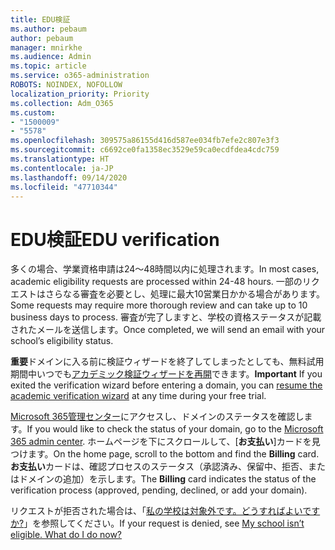 ```yaml
---
title: EDU検証
ms.author: pebaum
author: pebaum
manager: mnirkhe
ms.audience: Admin
ms.topic: article
ms.service: o365-administration
ROBOTS: NOINDEX, NOFOLLOW
localization_priority: Priority
ms.collection: Adm_O365
ms.custom:
- "1500009"
- "5578"
ms.openlocfilehash: 309575a86155d416d587ee034fb7efe2c807e3f3
ms.sourcegitcommit: c6692ce0fa1358ec3529e59ca0ecdfdea4cdc759
ms.translationtype: HT
ms.contentlocale: ja-JP
ms.lasthandoff: 09/14/2020
ms.locfileid: "47710344"
---
```

# <a name="edu-verification"></a><span data-ttu-id="bc8ac-102">EDU検証</span><span class="sxs-lookup"><span data-stu-id="bc8ac-102">EDU verification</span></span>

<span data-ttu-id="bc8ac-103">多くの場合、学業資格申請は24〜48時間以内に処理されます。</span><span class="sxs-lookup"><span data-stu-id="bc8ac-103">In most cases, academic eligibility requests are processed within 24-48 hours.</span></span> <span data-ttu-id="bc8ac-104">一部のリクエストはさらなる審査を必要とし、処理に最大10営業日かかる場合があります。</span><span class="sxs-lookup"><span data-stu-id="bc8ac-104">Some requests may require more thorough review and can take up to 10 business days to process.</span></span> <span data-ttu-id="bc8ac-105">審査が完了しますと、学校の資格ステータスが記載されたメールを送信します。</span><span class="sxs-lookup"><span data-stu-id="bc8ac-105">Once completed, we will send an email with your school’s eligibility status.</span></span>

<span data-ttu-id="bc8ac-106">**重要**ドメインに入る前に検証ウィザードを終了してしまったとしても、無料試用期間中いつでも[アカデミック検証ウィザードを再開](https://go.microsoft.com/fwlink/p/?linkid=2135255)できます。</span><span class="sxs-lookup"><span data-stu-id="bc8ac-106">**Important** If you exited the verification wizard before entering a domain, you can [resume the academic verification wizard](https://go.microsoft.com/fwlink/p/?linkid=2135255) at any time during your free trial.</span></span>

<span data-ttu-id="bc8ac-107">[ Microsoft 365管理センター](https://go.microsoft.com/fwlink/p/?linkid=2024339)にアクセスし、ドメインのステータスを確認します。</span><span class="sxs-lookup"><span data-stu-id="bc8ac-107">If you would like to check the status of your domain, go to the [Microsoft 365 admin center](https://go.microsoft.com/fwlink/p/?linkid=2024339).</span></span> <span data-ttu-id="bc8ac-108">ホームページを下にスクロールして、[**お支払い**]カードを見つけます。</span><span class="sxs-lookup"><span data-stu-id="bc8ac-108">On the home page, scroll to the bottom and find the **Billing** card.</span></span> <span data-ttu-id="bc8ac-109">**お支払い**カードは、確認プロセスのステータス（承認済み、保留中、拒否、またはドメインの追加）を示します。</span><span class="sxs-lookup"><span data-stu-id="bc8ac-109">The **Billing** card indicates the status of the verification process (approved, pending, declined, or add your domain).</span></span>

<span data-ttu-id="bc8ac-110">リクエストが拒否された場合は、「[私の学校は対象外です。どうすればよいですか?](https://docs.microsoft.com/microsoft-365/commerce/subscriptions/verify-academic-eligibility#my-school-isnt-eligible-what-do-i-do-now)」を参照してください。</span><span class="sxs-lookup"><span data-stu-id="bc8ac-110">If your request is denied, see [My school isn’t eligible. What do I do now?](https://docs.microsoft.com/microsoft-365/commerce/subscriptions/verify-academic-eligibility#my-school-isnt-eligible-what-do-i-do-now)</span></span>